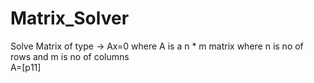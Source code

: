 # Matrix_Solver
Solve Matrix of type -> Ax=0 where A is a n * m matrix where n is no of rows and m is no of columns <br/>
A=[p<sub></sub>11]
